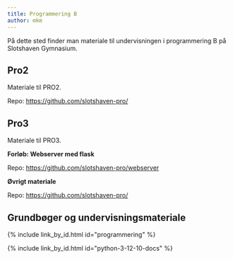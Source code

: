 ```yaml
---
title: Programmering B
author: mkm
---
```

På dette sted finder man materiale til undervisningen i programmering B på Slotshaven Gymnasium.

## Pro2
Materiale til PRO2.

Repo: https://github.com/slotshaven-pro/

## Pro3
Materiale til PRO3.

**Forløb: Webserver med flask**

Repo: https://github.com/slotshaven-pro/webserver

**Øvrigt materiale**

Repo: https://github.com/slotshaven-pro/

## Grundbøger og undervisningsmateriale
{% include link_by_id.html id="programmering" %}

{% include link_by_id.html id="python-3-12-10-docs" %}






